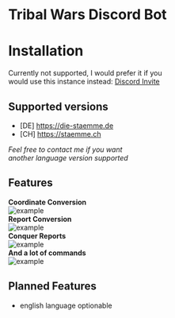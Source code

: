 # Tribal Wars Discord Bot

# Installation
Currently not supported, I would prefer it if you  
would use this instance instead: [Discord Invite](http://discordapp.com/oauth2/authorize?&client_id=344191195981021185&scope=bot)

## Supported versions
* [DE] https://die-staemme.de
* [CH] https://staemme.ch  

*Feel free to contact me if you want*  
*another language version supported*

## Features

**Coordinate Conversion**  
![example](https://i.imgur.com/EDofX0n.png)  
**Report Conversion**  
![example](https://i.imgur.com/MSGlipI.png)  
**Conquer Reports**  
![example](https://i.imgur.com/EefGTQP.png)  
**And a lot of commands**  
![example](https://i.imgur.com/Diwkeks.png)  

## Planned Features
* english language optionable